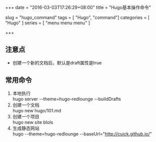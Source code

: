 +++
date = "2016-03-03T17:26:29+08:00"
title = "Hugo基本操作命令"

slug = "hugo_command"
tags = [ "Hugo", "command"]
categories = [
  "Hugo"
]
series = [ "menu menu menu" ]

+++

## 注意点
* 创建一个新的文档后，默认是draft属性是true

## 常用命令
1. 本地执行  
hugo server --theme=hugo-redlounge --buildDrafts
2. 创建一个文档  
hugo new hugo/101.md
3. 创建一个项目  
hugo new site blols
4. 生成静态网站  
hugo --theme=hugo-redlounge --baseUrl="http://cuick.github.io/"
<!--more-->
